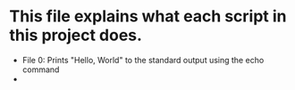 # This file explains what each script in this project does.

* File 0: Prints "Hello, World" to the standard output using the echo command
* 
